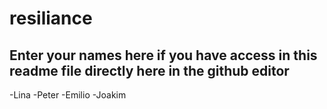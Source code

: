 # resiliance

## Enter your names here if you have access in this readme file directly here in the github editor
-Lina 
-Peter
-Emilio
-Joakim
